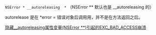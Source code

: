 `NSError * __autoreleasing  *` （NSError ** 默认也是 __autoreleasing 的）



autorelease 是在 *error = 错误对象后调用用，并不是在方法返回之后。



[隐藏__autoreleasing属性变量(NSError **)引起的EXC_BAD_ACCESS崩溃](https://www.jianshu.com/p/b16f36e98baf)

